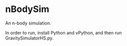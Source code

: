 # nBodySim
An n-body simulation.

In order to run, install Python and vPython, and then run GravitySimulatorHS.py.
